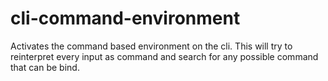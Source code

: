 cli-command-environment
=======================

Activates the command based environment on the cli. This will try to reinterpret every input as command and search for any possible command that can be bind.

